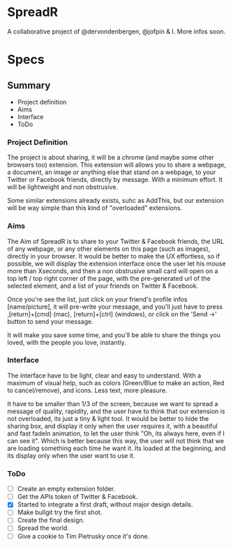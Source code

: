 SpreadR
=======

A collaborative project of @dervondenbergen,  @jofpin &amp; I. More infos soon. 

# Specs 
## Summary 
+ Project definition
+ Aims 
+ Interface
+ ToDo


### Project Definition
The project is about sharing, it will be a chrome (and maybe some other browsers too) extension. 
This extension will allows you to share a webpage, a document, an image or anything else that stand on a webpage, to your Twitter or Facebook friends, directly by message. With a minimum effort. 
It will be lightweight and non obstrusive. 

Some similar extensions already exists, suhc as AddThis, but our extension will be way simple than this kind of "overloaded" extensions. 

### Aims 
The Aim of SpreadR is to share to your Twitter & Facebook friends,  the URL of any webpage, or any other elements on this page (such as images), directly in your browser.
It would be better to make the UX effortless, so if possible, we will display the extension interface once the user let his mouse more than Xseconds, and then a non obstrusive small card will open on a top left / top right corner of the page, with the pre-generated url of the selected element, and a list of your friends on Twitter & Facebook.

Once you're see the list, just click on your friend's profile infos [name/picture], it will pre-write your message, and you'll just have to press ‚[return]+[cmd] (mac),  [return]+[ctrl] (windows), or click on the 'Send ->' button to send your message. 

It will make you save some time, and you'll be able to share the things you loved, with the people you love, instantly. 

### Interface
The interface have to be light, clear and easy to understand. 
With a maximum of visual help, such as colors (Green/Blue to make an action, Red to cancel/remove), and icons. Less text, more pleasure. 

It have to be smaller than 1/3 of the screen, because we want to spread a message of quality, rapidity, and the user have to think that our extension is not overloaded, its just a tiny & light tool. 
It would be better to hide the sharing box, and display it only when the user requires it, with a beautiful and fast fadeIn animation, to let the user think "Oh, its always here, even if I can see it". 
Which is better because this way, the user will not think that we are loading something each time he want it. Its loaded at the beginning, and its display only when the user want to use it.

### ToDo
+ [ ] Create an empty extension folder.
+ [ ] Get the APIs token of Twitter & Facebook.
+ [X] Started to integrate a first draft, without major design details.
+ [ ] Make bullgit try the first shot. 
+ [ ] Create the final design.
+ [ ] Spread the world.
+ [ ] Give a cookie to Tim Pietrusky once it's done.
